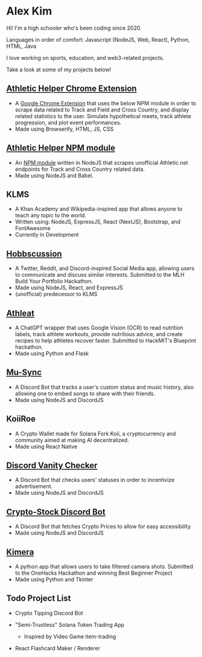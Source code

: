 # Alex Kim

Hi! I'm a high schooler who's been coding since 2020.

Languages in order of comfort: Javascript (NodeJS, Web, React), Python, HTML, Java

I love working on sports, education, and web3-related projects.

Take a look at some of my projects below!

## [Athletic Helper Chrome Extension](https://github.com/ALEXA8596/AthleticNetExtension)

- A [Google Chrome Extension](https://chromewebstore.google.com/detail/athletic-helper/gdnmapolllodbicoalbfpainmldmabek) that uses the below NPM module in order to scrape data related to Track and Field and Cross Country, and display related statistics to the user. Simulate hypothetical meets, track athlete progression, and plot event performances.
- Made using Browserify, HTML, JS, CSS

## [Athletic Helper NPM module](https://github.com/ALEXA8596/AthleticNetWrapper)

- An [NPM module](https://www.npmjs.com/package/athletichelper) written in NodeJS that scrapes unofficial Athletic.net endpoints for Track and Cross Country related data.
- Made using NodeJS and Babel.

## KLMS

- A Khan Academy and Wikipedia-inspired app that allows anyone to teach any topic to the world.
- Written using: NodeJS, ExpressJS, React (NextJS), Bootstrap, and FontAwesome
- Currently in Development

## [Hobbscussion](https://github.com/TrollerZLabZ/Hobbscussion)

- A Twitter, Reddit, and Discord-inspired Social Media app, allowing users to communicate and discuss similar interests. Submitted to the MLH Build Your Portfolio Hackathon.
- Made using NodeJS, React, and ExpressJS
- (unofficial) predecessor to KLMS

## [Athleat](https://github.com/ALEXA8596/ATHLEAT)

- A ChatGPT wrapper that uses Google Vision (OCR) to read nutrition labels, track athlete workouts, provide nutritious advice, and create recipes to help athletes recover faster. Submitted to HackMIT's Blueprint hackathon.
- Made using Python and Flask

## [Mu-Sync](https://github.com/ALEXA8596/Discord-Presence-Logger)

- A Discord Bot that tracks a user's custom status and music history, also allowing one to embed songs to share with their friends.
- Made using NodeJS and DiscordJS

## KoiiRoe

- A Crypto Wallet made for Solana Fork Koii, a cryptocurrency and community aimed at making AI decentralized.
- Made using React Native

## [Discord Vanity Checker](https://github.com/TrollerZLabZ/DiscordVanityRoleGiver)

- A Discord Bot that checks users' statuses in order to incentivize advertisement.
- Made using NodeJS and DiscordJS

## [Crypto-Stock Discord Bot](https://github.com/ALEXA8596/CryptoTracker)

- A Discord Bot that fetches Crypto Prices to allow for easy accessibility
- Made using NodeJS and DiscordJS

## [Kimera](https://github.com/TrollerZLabZ/OneHacks-Kimera-App)

- A python app that allows users to take filtered camera shots. Submitted to the OneHacks Hackathon and winning Best Beginner Project
- Made using Python and Tkinter

## Todo Project List

- Crypto Tipping Discord Bot
- "Semi-Trustless" Solana Token Trading App

  - Inspired by Video Game item-trading
- React Flashcard Maker / Renderer